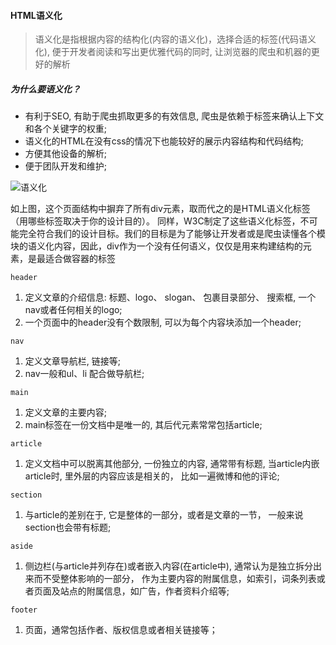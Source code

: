 #### HTML语义化

> 语义化是指根据内容的结构化(内容的语义化)，选择合适的标签(代码语义化), 便于开发者阅读和写出更优雅代码的同时, 让浏览器的爬虫和机器的更好的解析

##### 为什么要语义化？
- 有利于SEO, 有助于爬虫抓取更多的有效信息, 爬虫是依赖于标签来确认上下文和各个关键字的权重;
- 语义化的HTML在没有css的情况下也能较好的展示内容结构和代码结构;
- 方便其他设备的解析;
- 便于团队开发和维护;

![语义化](https://upload-images.jianshu.io/upload_images/11461186-c74242ae8498fc9f.jpg?imageMogr2/auto-orient/strip|imageView2/2/w/619/format/webp)

如上图，这个页面结构中摒弃了所有div元素，取而代之的是HTML语义化标签（用哪些标签取决于你的设计目的）。
同样，W3C制定了这些语义化标签，不可能完全符合我们的设计目标。我们的目标是为了能够让开发者或是爬虫读懂各个模块的语义化内容，因此，div作为一个没有任何语义，仅仅是用来构建结构的元素，是最适合做容器的标签

`header`
1. 定义文章的介绍信息: 标题、logo、 slogan、 包裹目录部分、 搜索框, 一个nav或者任何相关的logo;
2. 一个页面中的header没有个数限制,  可以为每个内容块添加一个header;

`nav`
1. 定义文章导航栏, 链接等;
2. nav一般和ul、li 配合做导航栏;

`main`
1. 定义文章的主要内容;
2. main标签在一份文档中是唯一的, 其后代元素常常包括article;

`article`
1. 定义文档中可以脱离其他部分, 一份独立的内容, 通常带有标题, 当article内嵌article时, 里外层的内容应该是相关的， 比如一遍微博和他的评论;

`section`
1. 与article的差别在于, 它是整体的一部分，或者是文章的一节， 一般来说section也会带有标题;

`aside`
1. 侧边栏(与article并列存在)或者嵌入内容(在article中), 通常认为是独立拆分出来而不受整体影响的一部分， 作为主要内容的附属信息，如索引，词条列表或者页面及站点的附属信息，如广告，作者资料介绍等;

`footer`
1. 页面，通常包括作者、版权信息或者相关链接等；
